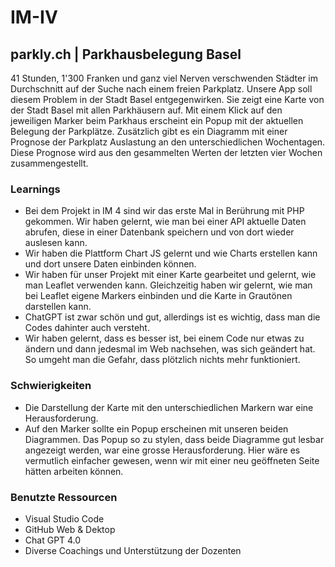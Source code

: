# IM-IV
 
## parkly.ch | Parkhausbelegung Basel

41 Stunden, 1'300 Franken und ganz viel Nerven verschwenden Städter im Durchschnitt auf der Suche nach einem freien Parkplatz. Unsere App soll diesem Problem in der Stadt Basel entgegenwirken. Sie zeigt eine Karte von der Stadt Basel mit allen Parkhäusern auf. Mit einem Klick auf den jeweiligen Marker beim Parkhaus erscheint ein Popup mit der aktuellen Belegung der Parkplätze. Zusätzlich gibt es ein Diagramm mit einer Prognose der Parkplatz Auslastung an den unterschiedlichen Wochentagen. Diese Prognose wird aus den gesammelten Werten der letzten vier Wochen zusammengestellt. 

### Learnings
- Bei dem Projekt in IM 4 sind wir das erste Mal in Berührung mit PHP gekommen. Wir haben gelernt, wie man bei einer API aktuelle Daten abrufen, diese in einer Datenbank speichern und von dort wieder auslesen kann. 
-	Wir haben die Plattform Chart JS gelernt und wie Charts erstellen kann und dort unsere Daten einbinden können.
-	Wir haben für unser Projekt mit einer Karte gearbeitet und gelernt, wie man Leaflet verwenden kann. Gleichzeitig haben wir gelernt, wie man bei Leaflet eigene Markers einbinden  und die Karte in Grautönen darstellen kann. 
- ChatGPT ist zwar schön und gut, allerdings ist es wichtig, dass man die Codes dahinter auch versteht. 
- Wir haben gelernt, dass es besser ist, bei einem Code nur etwas zu ändern und dann jedesmal im Web nachsehen, was sich geändert hat. So umgeht man die Gefahr, dass plötzlich nichts mehr funktioniert.

### Schwierigkeiten 
-	Die Darstellung der Karte mit den unterschiedlichen Markern war eine Herausforderung. 
-	Auf den Marker sollte ein Popup erscheinen mit unseren beiden Diagrammen. Das Popup so zu stylen, dass beide Diagramme gut lesbar angezeigt werden, war eine grosse Herausforderung. Hier wäre es vermutlich einfacher gewesen, wenn wir mit einer neu geöffneten Seite hätten arbeiten können.  

### Benutzte Ressourcen
- Visual Studio Code
- GitHub Web & Dektop
- Chat GPT 4.0
- Diverse Coachings und Unterstützung der Dozenten 

